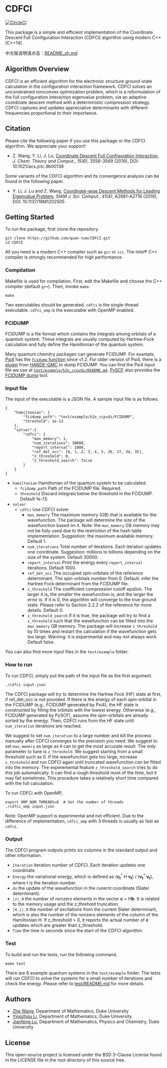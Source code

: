 # CDFCI
[![CircleCI](https://circleci.com/gh/quan-tum/CDFCI.svg?style=svg)](https://circleci.com/gh/quan-tum/CDFCI)

This package is a simple and efficient implementation of the Coordinate Descent Full Configuration Interaction (CDFCI) algorithm using modern C++ (C++14).

中文版说明请点击：[README_zh.md](README_zh.md)

## Algorithm Overview
CDFCI is an efficient algorithm for the electronic structure ground-state calculation in the configuration interaction framework. CDFCI solves an unconstrained nonconvex optimization problem, which is a reformulation of the full configuration interaction eigenvalue problem, via an adaptive coordinate descent method with a deterministic compression strategy. CDFCI captures and updates appreciative determinants with different frequencies proportional to their importance.

## Citation
Please cite the following paper if you use this package or the CDFCI algorithm. We appreciate your support!

- Z. Wang, Y. Li, J. Lu, [Coordinate Descent Full Configuration Interaction](https://pubs.acs.org/doi/10.1021/acs.jctc.9b00138), *J. Chem. Theory and Comput.*, *15(6)*, 3558-3569 (2019), DOI: 10.1021/acs.jctc.9b00138

Some variants of the CDFCI algorithm and its convergence analysis can be found in the following paper.

- Y. Li, J. Lu and Z. Wang, [Coordinate-wise Descent Methods for Leading Eigenvalue Problem](https://doi.org/10.1137/18M1202505), *SIAM J. Sci. Comput.*, *41(4)*, A2681-A2716 (2019), DOI: 10.1137/18M1202505

## Getting Started
To run the package, first clone the repository.
```
git clone https://github.com/quan-tum/CDFCI.git
cd CDFCI
```
All you need is a modern C++ compiler such as ```gcc``` or ```icc```. The Intel&reg; C++ compiler is strongly recommended for high performance.

### Compilation
Makefile is used for compilation. First, edit the Makefile and choose the C++ compiler (default ```g++```). Then, invoke ```make```.
```
make
```
Two executables should be generated. ```cdfci``` is the single-thread executable. ```cdfci_omp``` is the executable with OpenMP enabled.

### FCIDUMP
FCIDUMP is a file format which contains the integrals among orbitals of a quantum system. These integrals are usually computed by Hartree-Fock calculation and fully define the Hamiltonian of the quantum system.

Many quantum chemitry packages can generate FCIDUMP. For example, [Psi4](http://psicode.org/) has the [```fcidump``` function](http://psicode.org/psi4manual/1.2/api/psi4.driver.fcidump.html) since v1.2. For older version of Psi4, there is a [plugin](https://github.com/hande-qmc/fcidump) from [HANDE-QMC](https://github.com/hande-qmc/hande) to dump FCIDUMP. You can find the Psi4 input file we use at [```test/example/h2o_ccpvdz/README.md```](test/example/h2o_ccpvdz/README.md). [PySCF](https://github.com/pyscf/pyscf) also provides the [FCIDUMP dump](https://sunqm.github.io/pyscf/tools.html#module-pyscf.tools.fcidump) tool.

### Input file
The input of the executable is a JSON file. A sample input file is as follows.
```
{
    "hamiltonian": {
        "fcidump_path": "test/example/h2o_ccpvdz/FCIDUMP",
        "threshold": 1e-13
    },
    "solver":{
        "cdfci": {
            "max_memory": 1,
            "num_iterations": 30000,
            "report_interval": 1000,
            "ref_det_occ": [0, 1, 2, 3, 4, 5, 26, 27, 34, 35],
            "z_threshold": 0,
            "z_threshold_search": false
        }
    }
}
```

- ```hamiltonian``` Hamiltonian of the quantum system to be calculated.
  - ```fcidump_path``` Path of the FCIDUMP file. Required.
  - ```threshold``` Discard integrals below the threshold in the FCIDUMP. Default 1e-13.
- ```solver```
  - ```cdfci``` Use CDFCI solver
    - ```max_memory``` The maximum memory (GB) that is available for the wavefunction. The package will determine the size of the wavefunction based on it. Note: the ```max_memory``` GB memory may not be fully used due to the restriction of the hash table implementation. Suggestion: the maximum available memory. Default 1.
    - ```num_iterations``` Total number of iterations. Each iteration updates one coordinate. Suggestion: millions to billions depending on the size of the system. Default 30000.
    - ```report_interval``` Print the energy every ```report_interval``` iterations. Default 1000.
    - ```ref_det_occ``` The occupied spin-orbitals of the reference determinant. The spin-orbitals number from 0. Default: infer the Hartree Fock determinant from the FCIDUMP file.
    - ```z_threshold``` The coefficient compression cutoff epsilon. The larger it is, the smaller the wavefunction is, and the larger the error is. If it is 0, the algorithm will converge to the true ground state. Please refer to Section 2.2.2 of the reference for more details. Default 0.
    - ```z_threshold_search``` If it is true, the package will try to find a ```z_threshold``` such that the wavefunction can be fitted into the ```max_memory``` GB memory. The package will increase ```z_threshold``` by 10 times and restart the calculation if the wavefunction gets too large. Warning: it is experimental and may not always work. Default false.

You can also find more input files in the ```test/example``` folder.

### How to run
To run CDFCI, simply put the path of the input file as the first argument.
```
./cdfci input.json
```

The CDFCI package will try to determine the Hartree Fock (HF) state at first, if ref_det_occ is not provided. If there is the energy of each spin-orbital in the FCIDUMP (e.g., FCIDUMP generated by Psi4), the HF state is constructed by filling the orbitals with the lowest energy. Otherwise (e.g., FCIDUMP generated by PySCF), assume the spin-orbitals are already sorted by the energy. Then, CDFCI runs from the HF state until ```num_iteration``` iterations are reached.

We suggest to set ```num_iteration``` to a large number and kill the process manually after CDFCI converges to the precision you need. We suggest to set ```max_memory``` as large as it can to get the most accurate result. The only parameter to tune is ```z_threshold```. We suggest starting from a small threshold such as 0. If the wavefunction gets too large, increase ```z_threshold``` and run CDFCI again until truncated wavefunction can be fitted into the memory. The experemental feature ```z_threshold_search``` tries to do this job automatically. It can find a rough threshold most of the time, but it may fail sometimes. This procedure takes a relatively short time compared with the full calculation.

To run CDFCi with OpenMP,
```
export OMP_NUM_THREADS=8  # Set the number of threads
./cdfci_omp input.json
```
Note: OpenMP support is experimental and not efficient. Due to the difference of implementation, ```cdfci_omp``` with 3 threads is usually as fast as ```cdfci```.

### Output
The CDFCI program outputs prints six columns in the standard output and other information. 
- ```Iteration``` iteration number of CDFCI. Each iteration updates one coordinate.
- ```Energy``` the variational energy, which is defined as (**v<sub>t</sub>**<sup>\*</sup> H **v<sub>t</sub>**) / (**v<sub>t</sub>**<sup>\*</sup> **v<sub>t</sub>**), where t is the iteration number.
- ```dx``` the update of the wavefunction in the curernt coordinate (Slater determinant).
- ```|z|_0``` the number of nonzero elements in the vector **c** = H**b**. It is related to the memory usage and the z_threhold truncation.
- ```|H_i|_0``` the number of excitations from the current Slater determinant, which is also the number of the nonzero elements of the column of the Hamiltonian H. If z_threshold > 0, it reports the actual number of **c** updates which are greater than z_threshold. 
- ```Time``` the time in seconds since the start of the CDFCI algorithm.

### Test
To build and run the tests, run the following command.
```
make test
```
There are 8 example quantum systems in the ```test/example``` folder. The tests will run CDFCI to solve the systems for a small number of iterations and check the energy. Please refer to [test/README.md](test/README.md) for more details.

## Authors
* [Zhe Wang](http://zhewang.pro/), Department of Mathematics, Duke University
* [Yingzhou Li](http://yingzhouli.com/), Department of Mathematics, Duke University
* [Jianfeng Lu](https://services.math.duke.edu/~jianfeng/), Department of Mathematics, Physics and Chemistry, Duke University

## License
This open-source project is licensed under the BSD 3-Clause License found in the LICENSE file in the root directory of this source tree.